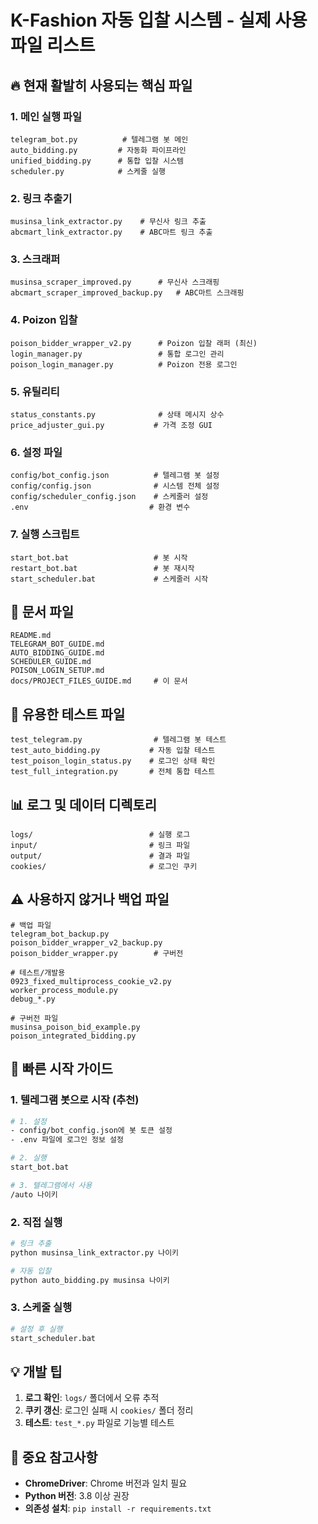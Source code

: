 # K-Fashion 자동 입찰 시스템 - 실제 사용 파일 리스트

## 🔥 현재 활발히 사용되는 핵심 파일

### 1. 메인 실행 파일
```
telegram_bot.py          # 텔레그램 봇 메인
auto_bidding.py         # 자동화 파이프라인
unified_bidding.py      # 통합 입찰 시스템
scheduler.py            # 스케줄 실행
```

### 2. 링크 추출기
```
musinsa_link_extractor.py    # 무신사 링크 추출
abcmart_link_extractor.py    # ABC마트 링크 추출
```

### 3. 스크래퍼
```
musinsa_scraper_improved.py      # 무신사 스크래핑
abcmart_scraper_improved_backup.py   # ABC마트 스크래핑
```

### 4. Poizon 입찰
```
poison_bidder_wrapper_v2.py      # Poizon 입찰 래퍼 (최신)
login_manager.py                 # 통합 로그인 관리
poison_login_manager.py          # Poizon 전용 로그인
```

### 5. 유틸리티
```
status_constants.py              # 상태 메시지 상수
price_adjuster_gui.py           # 가격 조정 GUI
```

### 6. 설정 파일
```
config/bot_config.json          # 텔레그램 봇 설정
config/config.json              # 시스템 전체 설정
config/scheduler_config.json    # 스케줄러 설정
.env                           # 환경 변수
```

### 7. 실행 스크립트
```
start_bot.bat                   # 봇 시작
restart_bot.bat                 # 봇 재시작
start_scheduler.bat             # 스케줄러 시작
```

## 📝 문서 파일
```
README.md
TELEGRAM_BOT_GUIDE.md
AUTO_BIDDING_GUIDE.md
SCHEDULER_GUIDE.md
POISON_LOGIN_SETUP.md
docs/PROJECT_FILES_GUIDE.md     # 이 문서
```

## 🧪 유용한 테스트 파일
```
test_telegram.py                # 텔레그램 봇 테스트
test_auto_bidding.py           # 자동 입찰 테스트
test_poison_login_status.py    # 로그인 상태 확인
test_full_integration.py       # 전체 통합 테스트
```

## 📊 로그 및 데이터 디렉토리
```
logs/                          # 실행 로그
input/                         # 링크 파일
output/                        # 결과 파일
cookies/                       # 로그인 쿠키
```

## ⚠️ 사용하지 않거나 백업 파일
```
# 백업 파일
telegram_bot_backup.py
poison_bidder_wrapper_v2_backup.py
poison_bidder_wrapper.py        # 구버전

# 테스트/개발용
0923_fixed_multiprocess_cookie_v2.py
worker_process_module.py
debug_*.py

# 구버전 파일
musinsa_poison_bid_example.py
poison_integrated_bidding.py
```

## 🚀 빠른 시작 가이드

### 1. 텔레그램 봇으로 시작 (추천)
```bash
# 1. 설정
- config/bot_config.json에 봇 토큰 설정
- .env 파일에 로그인 정보 설정

# 2. 실행
start_bot.bat

# 3. 텔레그램에서 사용
/auto 나이키
```

### 2. 직접 실행
```bash
# 링크 추출
python musinsa_link_extractor.py 나이키

# 자동 입찰
python auto_bidding.py musinsa 나이키
```

### 3. 스케줄 실행
```bash
# 설정 후 실행
start_scheduler.bat
```

## 💡 개발 팁

1. **로그 확인**: `logs/` 폴더에서 오류 추적
2. **쿠키 갱신**: 로그인 실패 시 `cookies/` 폴더 정리
3. **테스트**: `test_*.py` 파일로 기능별 테스트

## 📌 중요 참고사항

- **ChromeDriver**: Chrome 버전과 일치 필요
- **Python 버전**: 3.8 이상 권장
- **의존성 설치**: `pip install -r requirements.txt`
